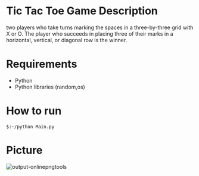 # Tic Tac Toe Game Description
two players who take turns marking the spaces in a three-by-three grid with X or O. 
The player who succeeds in placing three of their marks in a horizontal, vertical, or diagonal row is the winner.
# Requirements
- Python
- Python libraries (random,os)

# How to run
```
$:~/python Main.py
```
# Picture
![output-onlinepngtools](https://user-images.githubusercontent.com/85355663/150594834-241de146-a4ae-4672-932f-2fa683ff97e0.png)
